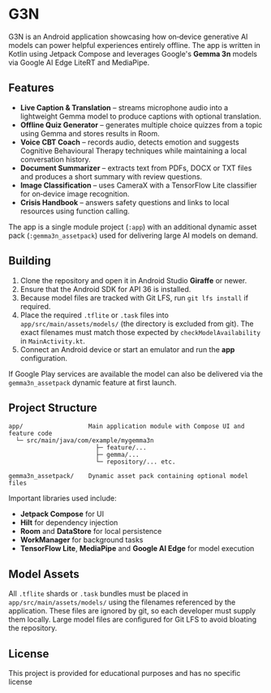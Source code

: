 # G3N

G3N is an Android application showcasing how on‑device generative AI models can power helpful
experiences entirely offline.  The app is written in Kotlin using Jetpack Compose and leverages
Google's **Gemma 3n** models via Google AI Edge LiteRT and MediaPipe.

## Features

- **Live Caption & Translation** – streams microphone audio into a lightweight Gemma model to produce captions with optional translation.
- **Offline Quiz Generator** – generates multiple choice quizzes from a topic using Gemma and stores results in Room.
- **Voice CBT Coach** – records audio, detects emotion and suggests Cognitive Behavioural Therapy techniques while maintaining a local conversation history.
- **Document Summarizer** – extracts text from PDFs, DOCX or TXT files and produces a short summary with review questions.
- **Image Classification** – uses CameraX with a TensorFlow Lite classifier for on‑device image recognition.
- **Crisis Handbook** – answers safety questions and links to local resources using function calling.

The app is a single module project (`:app`) with an additional dynamic asset pack (`:gemma3n_assetpack`) used for delivering large AI models on demand.

## Building

1. Clone the repository and open it in Android Studio **Giraffe** or newer.
2. Ensure that the Android SDK for API 36 is installed.
3. Because model files are tracked with Git&nbsp;LFS, run `git lfs install` if required.
4. Place the required `.tflite` or `.task` files into
   `app/src/main/assets/models/` (the directory is excluded from git).  The exact
   filenames must match those expected by `checkModelAvailability` in
   `MainActivity.kt`.
5. Connect an Android device or start an emulator and run the **app** configuration.

If Google Play services are available the model can also be delivered via the
`gemma3n_assetpack` dynamic feature at first launch.

## Project Structure

```
app/                  Main application module with Compose UI and feature code
  └─ src/main/java/com/example/mygemma3n
                        ├─ feature/...
                        ├─ gemma/...
                        └─ repository/... etc.

gemma3n_assetpack/    Dynamic asset pack containing optional model files
```

Important libraries used include:

- **Jetpack Compose** for UI
- **Hilt** for dependency injection
- **Room** and **DataStore** for local persistence
- **WorkManager** for background tasks
- **TensorFlow Lite**, **MediaPipe** and **Google AI Edge** for model execution

## Model Assets

All `.tflite` shards or `.task` bundles must be placed in
`app/src/main/assets/models/` using the filenames referenced by the application.
These files are ignored by git, so each developer must supply them locally.
Large model files are configured for Git LFS to avoid bloating the repository.

## License

This project is provided for educational purposes and has no specific license
